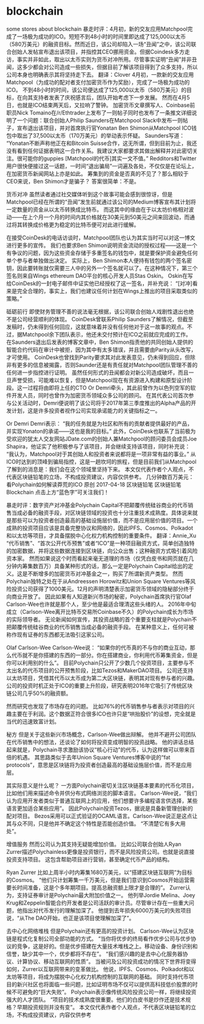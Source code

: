 # blockchain
some stores about blockchain
暴走时评：4月初，新的交友应用Matchpool完成了一场极为成功的ICO。短短不到48小时的时间里即达成了125,000以太币（580万美元）的融资目标。然而近日，该公司却陷入一场“丑闻”之中，该公司联合创始人发帖宣布退出该项目，并指控其CEO挪用资金。但据Coindesk多方走访，事实并非如此，取出以太币实则为货币对冲所用。尽管事实证明“丑闻”并非丑闻，这多少都会对公司造成一些损失，但据目前了解该项目得到了众多支持，所以公司本身也明确表示其将坚持走下去。
翻译：Clover
4月初，一款新的交友应用Matchpool（为成功的配对者支付加密货币作为奖励），完成了一场极为成功的ICO。
不到48小时的时间，该公司便达成了125,000以太币（580万美元）的目标，在向其支持者发表了庆祝感言后，团队开始考虑下一步发展。
然而在4月5日，也就是ICO结束两天后，又拉响了警钟。
加密货币文章撰写人、Coinbase前职员Nick Tomaino在/r/Ethtrader上发布了一则帖子同时也发布了一条推文详细说明了一个问题：联合创始人Philip Saunders在Matchpool Slack中发布一则帖子，宣布退出该项目，并对首席执行官Yonatan Ben Shimon从Matchpool ICO钱包中取出了37,500以太币（170万美元）的举动表示怀疑。
Saunders写道：
“Yonatan不断声称他正在和Bitcoin Suisse合作，这无所谓，但到目前为止，我还没有看到任何证据表明这一合作关系。我建议大家都要求其做出解释并对此密切关注。很可能你的guppies [Matchpool的代币]其实一文不值。”
Redditors和Twitter用户很快便接过这一话题，一时间“退出骗局”一词遍及各处，不仅仅是在论坛上，在加密货币新闻网站上亦是如此。
筹集到的资金是否真的不见了？那么相较于CEO来说，Ben Shimon才是骗子？
答案很简单：不是。

货币对冲
虽然读者通过社交媒体听到这个故事可能会感到很惊讶，但是Matchpool已经在所谓的“丑闻”发生前就通过该公司的Medium博客宣布其计划将一定数量的资金从以太币转换成比特币。
而这其中的缘由在于以太坊价格相对波动——在上个月一个月的时间内其价格就在30美元到50美元之间来回波动，而通过将其转换成价格更为稳定的比特币便可对此进行缓解。

在接受CoinDesk的电话访谈时，Matchpool团队也认为其实当时可以对这一博文进行更多的宣传。
我们也要求Ben Shimon说明资金流动的授权过程——这是一个有争议的问题，因为这些资金存储于多重签名的钱包中，就是要保护资金避免任何单个参与者单独做出决定。
实际上，Ben Shimon本人便持有钱包的两个签名密钥，因此要转账就仅需要三人中的另外一个签名就可以了。在这种情况下，第三个签名则来自Wings ethereum DAO平台的核心开发人员Stas Oskin。
Oskin在写给CoinDesk的一封电子邮件中证实他已经授权了这一签名，并补充说：
“[对冲]看来是完全合理的，事实上，我们也建议任何计划在Wings上推出的项目采取类似的策略。”

砥砺前行
即使财务管理不善的说法毫无根据，该公司联合创始人戏剧性退出也绝不是公司经营顺利的体现。
CoinDesk曾联系Philip Saunders了解情况，但截至发稿时，仍未得到任何回应，这就意味着并没有任何他对于这一故事的观点。不过，据Matchpool余下团队表示，他还未交付预计在ICO之前就应完成的工作。
在Saunders退出后发表的博客文章中，Ben Shimon指责他的共同创始人提供的智能合约代码在审计中被拒，因为其中有太多错误，并且需要由Parity从头改写，才可使用。
CoinDesk也曾找到Parity要求其对此发表意见，仍未得到回应，但除非有更多的信息被揭露，否则Saunder还是有责任就对Matchpool团队管理不善的任何进一步指控进行证明。
虽然任何形式的丑闻都会对新公司造成破坏，而且一旦声誉受损，可能难以恢复，但是Matchpool现在有资源进入构建和原型设计阶段。这一过程将由即将上任的CTO Or Demri牵头，其此前曾作为以色列空军的软件开发人员，同时也曾作为加密货币领域众多公司的顾问。
在其代表公司首次参与公关活动时，Demri便说明了该公司将于2017年第三季度推出的Alpha产品的开发计划，这是许多投资者视作公司实现承诺能力的关键指标之一。
 
Or Demri
Demri表示：
“我的任务就是为社区和所有的贡献者提供最好的产品，并实现Yonaton的承诺——这也是我的目标。”
此外，CoinDesk也联系了当前极为受欢迎的犹太人交友网站JDate.com的创始人兼Matchpool的顾问委员会成员Joe Shapira，他证实了他积极参与了该项目，并会继续支持该项目，同时补充说：
“我认为，Matchpool对于其创始人和投资者来说都将是一项非常有益的事业。”
从ICO时达到的顶峰到骗局指控，这是一趟坎坷的旅程，但是目前我们从Matchpool了解到的消息是：我们会在这个领域里坚持下来。
本文仅代表作者个人观点，不代表区块链铅笔的立场，不构成投资建议，内容仅供参考。
几分钟数百万美元：看Polychain如何解读莽荒的ICO
原创 2017-04-18 区块链铅笔 区块链铅笔Blockchain
 点击上方“蓝色字”可关注我们！

 
 
暴走时评：数字资产对冲基金Polychain Capital不把颠覆传统硅谷商业的代币销售当成必备的融资手段，对区块链领域的投资也十分注重技术成熟度。具体说来就是那些可以为投资者创造最高的基础设施层价值，而不是应用层价值的项目。一个成熟的投资项目应该是具备完整协议和网络的，因此IPFS、Cosmos、Polkadot和以太坊等项目，才具备摆脱中心化权力机构控制的重要条件。
翻译：Annie_Xu
“代币销售”、“首次公开代币预售”或者“ICO”是一种项目融资方式，简单创造独特的加密数据，并将这些数据连接到区块链，向公众出售；这种融资方式吸引着风险资本家。
然而如果说这个时而看起来毫无道理的市场（仅凭白皮书和网页就在几分钟内筹集数百万）具备某种形式的话，那么一定是Polychain Capital给出的定义。这是不断增多的加密货币对冲基金之一，购买了所谓新资产类型。
然而Polychain独特之处在于从Andreessen Horowitz和Union Square Ventures等风险投资公司获得了1000美元。12月的声明清楚表示加密货币领域的隐秘部分终于向商业开放了。
因此如果有人知道新兴市场的秘密，Polychain首席执行官Olaf Carlson-Wee也许就是那个人，至少他是最适合理清这些头绪的人。
2016年中旬成立（Carlson-Wee离开比特币交易所Coinbase不久）的Polychain成长为市场的实际领导者。
无论新闻如何宣传，其投资战略的首个重要支柱就是Polychain不把颠覆传统硅谷商业的代币销售当成必备的融资手段。
在某种意义上，任何可被称作现有证券的东西都无法吸引这家公司。

Olaf Carlson-Wee
Carlson-Wee说：
“如果你的代币真的不与你的商业互动，那么代币就不是你搭建的东西的一部分。你在搭建商业，你利用代币筹集资金，但是你可以利用别的什么”。
目前Polychain只公开了少数几个投资项目，主要参与不太出名的代币项目的公开预售阶段，比如Tezos和MakerDAO项目。
公司还支持以太坊项目，凭借其代币以太币成为第二大区块链，表明其对现有参与者的兴趣。
公司的投资时机正处于ICO的重要上升阶段，研究表明2016年它吸引了传统区块链公司几乎50%的融资额。

然而研究也发现了市场存在的问题。
比如76%的代币销售参与者表示对项目的兴趣主要在于利润。这个数据正符合很多ICO也许只是“哄抬股价”的设想，完全就是当代的迅速致富计划。

秘方
但是关于这些新兴市场概念，Carlson-Wee做出辩解。
他并不避开公司团队在代币销售中的想法，还谈论了如何将投资变成明智的投资战略。
他的讲话总结起来就是，Polychain寻求激励该协议“核心行动”的代币，认为这样做可以带来百倍的机遇。
其思路类似于去年Union Square Ventures博客中说的“fat protocols”，意思是区块链将为投资者创造最高的基础设施层价值，而不是应用层。

其实际意义是什么呢？
一方面Polychain密切关注区块链基本要素的代币化项目，比如他们用来描述命令并供分布式网络浏览的脚本语言。
Carlson-Wee说，“我们认为应用开发者类似于普通互联网上的应用，他们想要许多编程语言供选择，某些语言更加适合某些应用”。
因此Polychain投资Tezos，据说是具备新管理创新的配对项目。
Bezos采用可以正式验证的OCAML语言。Carlson-Wee说正是这点让其与众不同，只是他并不确定这个特性是否能创造价值。
“不清楚它有多大用处”。

增值服务
然而公司认为其支持无疑能增加价值。
比如公司联合创始人Ryan Zurrer描述Polychainless更像是投资银行，而不是风险投资公司。也就是说直接投资支持项目。
这包含帮助项目进行营销，甚至确定代币产品的结构。

Ryan Zurrer
比如上周半小时内筹集1680万美元，以“搭建区块链互联网”为目标的Cosmos。
“他们只计划筹集一千万美元，但是我们意识到Cosmos开始运营需要长时间准备，这是个多年期项目。提高总融资额上限才是合理的”。
Zurrer认为，支持证券审计是Polychain最大附加价值之一。
他列举Jordie Melina、Joey Krug和Zeppelin智能合约开发者是公司活跃的审计员。尽管审计存在一些重大问题，他指出对代币发行的理解加深了。
他提到去年损失6000万美元的失败项目说，“从The DAO开始，也正是该项目使理解加深了”。

去中心化网络堆栈
但是Polychain还有更高的投资计划。
Carlson-Wee认为区块链是程式化复制公司全部功能的方式。
“当你将优步的终局看作优步公司与优步协议的竞争，这是好的。但是优步搭建在大量技术堆栈之上。移动设备、身份识别和信誉，缺少其中一个，优步都将不存在”。
“我们感兴趣的是去中心化服务器协议、计算协议、移动互联网的性质”。
当被问及公司投资成功的情况下世界将变得如何，Zurrer以互联网带来的变革做比。
他说，IPFS、Cosmos、Polkadot和以太坊等项目，将成为摆脱中心化权力机构控制的互联网的基础。
同时支持代币项目的新兴社区也将面临一些问题，比如证明市场不仅可以提供高科技低价股票的时候不可避免的“巨大失败”。
Polychain表示像传统风险投资公司一样，将继续投资强大的人才团队。
“项目的技术成熟度很重要。他们的白皮书是炒作还是技术规格？早期投资规则并没有变”。
本文仅代表作者个人观点，不代表区块链铅笔的立场，不构成投资建议，内容仅供参考
